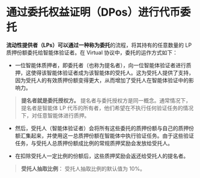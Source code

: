 # 通过委托权益证明（DPos）进行代币委托

**流动性提供者（LPs）**可以通过一种称为**委托**的流程，将其持有的任意数量的 LP 质押份额委托给智能体验证者。在 Virtual 协议中，委托的运作方式如下：

- 一位智能体质押者，即委托者（也称为提名者），向一位智能体验证者进行质押，这使得该智能体验证者成为该智能体的受托人。这为受托人提供了支持，因为受托人的有效质押份额变得更大，从而增加了受托人在智能体验证中的影响力。

> **提名者就是委托授权方。**
> 提名者与委托授权方是同一概念。通常情况下，提名者是智能体 LP 代币的所有者，他们希望在不执行任何验证任务的情况下，对任意智能体进行质押。

- 然后，受托人（智能体验证者）会将所有这些委托的质押份额与自己的质押份额汇集起来，并使用这一总质押份额在智能体中执行验证任务。由于这些验证任务，与受托人总质押份额成比例的常规质押奖励会发放给受托人。

- 在扣除受托人一定比例的份额后，这些质押奖励会返还给受托人的提名者。

> **受托人抽取比例**：
> 受托人抽取比例的默认值为 10%。
